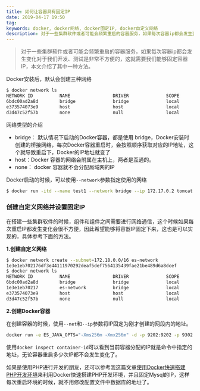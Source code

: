 ```yaml
---
title: 如何让容器具有固定IP
date: 2019-04-17 19:50
tag: 
keywords: docker, docker网络, docker固定IP, docker自定义网络
description: 对于一些集群软件或者可能会频繁重启的容器服务，如果每次容器ip都会发生变化对于我们开发、测试是非常不方便的，本文介绍如何创建自定义网络并产生固定的容器IP。
---
```


> 对于一些集群软件或者可能会频繁重启的容器服务，如果每次容器ip都会发生变化对于我们开发、测试是非常不方便的，这就需要我们能够固定容器IP，本文介绍了其中一种方法。

<!-- more -->

Docker安装后，默认会创建三种网络

```bash
$ docker network ls
NETWORK ID          NAME                DRIVER              SCOPE
6bdc00ad2a8d        bridge              bridge              local
e373574073e9        host                host                local
d3d47c52f57b        none                null                local
```
网络类型的介绍

* bridge： 默认情况下启动的Docker容器，都是使用 bridge，Docker安装时创建的桥接网络，每次Docker容器重启时，会按照顺序获取对应的IP地址，这个就导致重启下，Docker的IP地址就变了
* host：Docker 容器的网络会附属在主机上，两者是互通的。
* none： docker 容器就不会分配局域网的IP

Docker启动的时候，可以使用```--network```参数指定使用的网络

```bash
$ docker run -itd --name test1 --network bridge --ip 172.17.0.2 tomcat
```
### 创建自定义网络并设置固定IP

在搭建一些集群软件的时候，组件和组件之间需要进行网络通信，这个时候如果每次重启IP都发生变化会很不方便，因此希望能够将容器IP固定下来，这也是可以实现的，具体参考下面的方法。

**1.创建自定义网络**

```bash
$ docker network create --subnet=172.18.0.0/16 es-network
1e3e1eb702176df3e44111970292deaf5def7564135439fae21be489d6a8dcef
$ docker network ls
NETWORK ID          NAME                DRIVER              SCOPE
6bdc00ad2a8d        bridge              bridge              local
1e3e1eb70217        es-network          bridge              local
e373574073e9        host                host                local
d3d47c52f57b        none                null                local
```
**2.创建Docker容器**

在创建容器的时候，使用`--net`和`--ip`参数将IP固定为刚才创建的网段内的地址。

```bash
docker run -e ES_JAVA_OPTS="-Xms256m -Xmx256m" -d -p 9202:9202 -p 9302:9302 -v ~/Projects/elk/elk-cluster/data3/es3.yml:/usr/share/elasticsearch/config/elasticsearch.yml -v ~/Projects/elk/elk-cluster/data3:/usr/share/elasticsearch/data --name ES03 --net=es-network --ip=172.18.0.12 --hostname=es-node3 docker.elastic.co/elasticsearch/elasticsearch:6.7.0
```
使用```docker inspect container-id```可以看到当前容器分配的IP就是命令中指定的地址，无论容器重启多少次IP都不会发生变化了。

如果是使用PHP进行开发的朋友，还可以参考我这篇文章[使用Docker快速搭建PHP开发环境](http://edulinks.cn/2020/04/17/20200415-qucik-lnmp-dev-environment/)来利用Docker快速搭建PHP开发环境，并且固定Mysql的IP，这样每次重启环境的时候，就不用修改配置文件中数据库的地址了。










